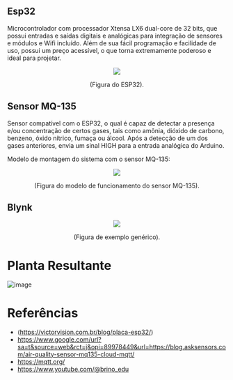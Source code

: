 ## Esp32 

  Microcontrolador com processador  Xtensa LX6 dual-core de 32 bits, que possui entradas e saídas digitais e analógicas para integração de sensores e módulos e Wifi incluído. Além de sua fácil programação e facilidade de uso, possui um preço acessível, o que torna extremamente poderoso e ideal para projetar.

<p align="center">
  <img src="https://github.com/user-attachments/assets/cd6c5048-c17f-4a36-8223-771e3f3ad8f3">
</p>
<p align="center">(Figura do ESP32).</p>


## Sensor MQ-135

Sensor compatível com o ESP32, o qual é capaz de detectar a presença e/ou concentração de certos gases, tais como amônia, dióxido de carbono, benzeno, óxido nítrico, fumaça ou álcool. Após a detecção de um dos gases anteriores, envia um sinal HIGH para a entrada analógica do Arduino. 

Modelo de montagem do sistema com o sensor MQ-135:

<p align="center">
  <img src="https://github.com/user-attachments/assets/4f3f6d0d-f6e4-4502-939a-3d06c305dfb6">
</p>
<p align="center">(Figura do modelo de funcionamento do sensor MQ-135).</p>


## Blynk

<p align="center">
  <img src="https://curtocircuito.com.br/pub/media/wysiwyg/blog/ESP32_Blynk/app2.jpg">
</p>
<p align="center">(Figura de exemplo genérico).</p>


# Planta Resultante
![image](https://github.com/user-attachments/assets/e2fbc114-091c-47d1-a457-e90ca52d23be)




# Referências
* (https://victorvision.com.br/blog/placa-esp32/)
* https://www.google.com/url?sa=t&source=web&rct=j&opi=89978449&url=https://blog.asksensors.com/air-quality-sensor-mq135-cloud-mqtt/
* https://mqtt.org/
* https://www.youtube.com/@brino_edu

